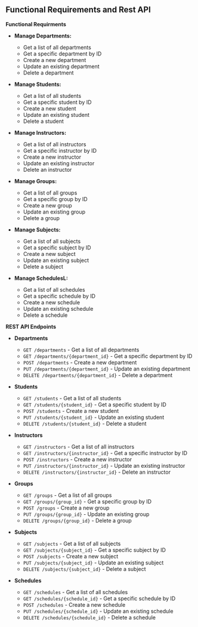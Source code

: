 ## Functional Requirements and Rest API

**Functional Requirments**

* **Manage Departments:**
    * Get a list of all departments
    * Get a specific department by ID
    * Create a new department
    * Update an existing department
    * Delete a department

* **Manage Students:**
    * Get a list of all students
    * Get a specific student by ID
    * Create a new student
    * Update an existing student
    * Delete a student

* **Manage Instructors:**
    * Get a list of all instructors
    * Get a specific instructor by ID
    * Create a new instructor
    * Update an existing instructor
    * Delete an instructor

* **Manage Groups:**
    * Get a list of all groups
    * Get a specific group by ID
    * Create a new group
    * Update an existing group
    * Delete a group

* **Manage Subjects:**
    * Get a list of all subjects
    * Get a specific subject by ID
    * Create a new subject
    * Update an existing subject
    * Delete a subject

* **Manage SchedulesL:**
    * Get a list of all schedules
    * Get a specific schedule by ID
    * Create a new schedule
    * Update an existing schedule
    * Delete a schedule

**REST API Endpoints**

* **Departments**

    * `GET /departments` - Get a list of all departments
    * `GET /departments/{department_id}` - Get a specific department by ID
    * `POST /departments` - Create a new department
    * `PUT /departments/{department_id}` - Update an existing department
    * `DELETE /departments/{department_id}` - Delete a department

* **Students**

    * `GET /students` - Get a list of all students
    * `GET /students/{student_id}` - Get a specific student by ID
    * `POST /students` - Create a new student
    * `PUT /students/{student_id}` - Update an existing student
    * `DELETE /students/{student_id}` - Delete a student

* **Instructors**

    * `GET /instructors` - Get a list of all instructors
    * `GET /instructors/{instructor_id}` - Get a specific instructor by ID
    * `POST /instructors` - Create a new instructor
    * `PUT /instructors/{instructor_id}` - Update an existing instructor
    * `DELETE /instructors/{instructor_id}` - Delete an instructor

* **Groups**

    * `GET /groups` - Get a list of all groups
    * `GET /groups/{group_id}` - Get a specific group by ID
    * `POST /groups` - Create a new group
    * `PUT /groups/{group_id}` - Update an existing group
    * `DELETE /groups/{group_id}` - Delete a group

* **Subjects**

    * `GET /subjects` - Get a list of all subjects
    * `GET /subjects/{subject_id}` - Get a specific subject by ID
    * `POST /subjects` - Create a new subject
    * `PUT /subjects/{subject_id}` - Update an existing subject
    * `DELETE /subjects/{subject_id}` - Delete a subject

* **Schedules**

    * `GET /schedules` - Get a list of all schedules
    * `GET /schedules/{schedule_id}` - Get a specific schedule by ID
    * `POST /schedules` - Create a new schedule
    * `PUT /schedules/{schedule_id}` - Update an existing schedule
    * `DELETE /schedules/{schedule_id}` - Delete a schedule
